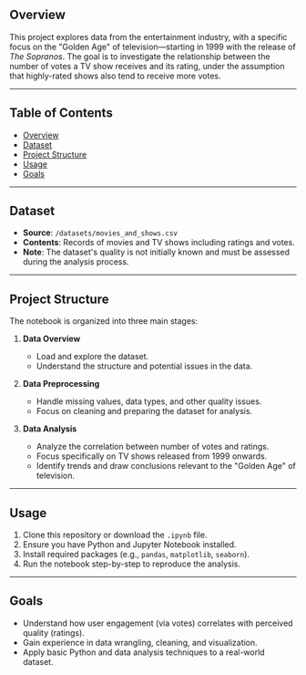 ## Overview

This project explores data from the entertainment industry, with a specific focus on the "Golden Age" of television—starting in 1999 with the release of *The Sopranos*. The goal is to investigate the relationship between the number of votes a TV show receives and its rating, under the assumption that highly-rated shows also tend to receive more votes.

---

## Table of Contents
- [Overview](#overview)
- [Dataset](#dataset)
- [Project Structure](#project-structure)
- [Usage](#usage)
- [Goals](#goals)

---

## Dataset

- **Source**: `/datasets/movies_and_shows.csv`
- **Contents**: Records of movies and TV shows including ratings and votes.
- **Note**: The dataset's quality is not initially known and must be assessed during the analysis process.

---

## Project Structure

The notebook is organized into three main stages:

1. **Data Overview**
   - Load and explore the dataset.
   - Understand the structure and potential issues in the data.

2. **Data Preprocessing**
   - Handle missing values, data types, and other quality issues.
   - Focus on cleaning and preparing the dataset for analysis.

3. **Data Analysis**
   - Analyze the correlation between number of votes and ratings.
   - Focus specifically on TV shows released from 1999 onwards.
   - Identify trends and draw conclusions relevant to the "Golden Age" of television.

---

## Usage

1. Clone this repository or download the `.ipynb` file.
2. Ensure you have Python and Jupyter Notebook installed.
3. Install required packages (e.g., `pandas`, `matplotlib`, `seaborn`).
4. Run the notebook step-by-step to reproduce the analysis.

---

## Goals

- Understand how user engagement (via votes) correlates with perceived quality (ratings).
- Gain experience in data wrangling, cleaning, and visualization.
- Apply basic Python and data analysis techniques to a real-world dataset.
